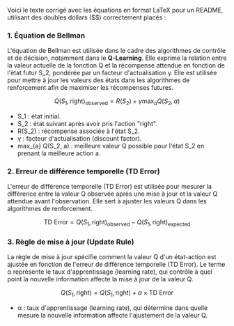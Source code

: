 Voici le texte corrigé avec les équations en format LaTeX pour un README, utilisant des doubles dollars ($$) correctement placés :

### 1. Équation de Bellman

L'équation de Bellman est utilisée dans le cadre des algorithmes de contrôle et de décision, notamment dans le **Q-Learning**. Elle exprime la relation entre la valeur actuelle de la fonction Q et la récompense attendue en fonction de l'état futur S_2, pondérée par un facteur d'actualisation γ. Elle est utilisée pour mettre à jour les valeurs des états dans les algorithmes de renforcement afin de maximiser les récompenses futures.

$$Q(S_1, \text{right})_{\text{observed}} = R(S_2) + \gamma \max_{a} Q(S_2, a)$$

- S_1 : état initial.
- S_2 : état suivant après avoir pris l'action "right".
- R(S_2) : récompense associée à l'état S_2.
- γ : facteur d'actualisation (discount factor).
- max_{a} Q(S_2, a) : meilleure valeur Q possible pour l'état S_2 en prenant la meilleure action a.

### 2. Erreur de différence temporelle (TD Error)

L'erreur de différence temporelle (TD Error) est utilisée pour mesurer la différence entre la valeur Q observée après une mise à jour et la valeur Q attendue avant l'observation. Elle sert à ajuster les valeurs Q dans les algorithmes de renforcement.

$$\text{TD Error} = Q(S_1, \text{right})_{\text{observed}} - Q(S_1, \text{right})_{\text{expected}}$$

### 3. Règle de mise à jour (Update Rule)

La règle de mise à jour spécifie comment la valeur Q d'un état-action est ajustée en fonction de l'erreur de différence temporelle (TD Error). Le terme α représente le taux d'apprentissage (learning rate), qui contrôle à quel point la nouvelle information affecte la mise à jour de la valeur Q.

$$Q(S_1, \text{right}) = Q(S_1, \text{right}) + \alpha \times \text{TD Error}$$

- α : taux d'apprentissage (learning rate), qui détermine dans quelle mesure la nouvelle information affecte l'ajustement de la valeur Q.
